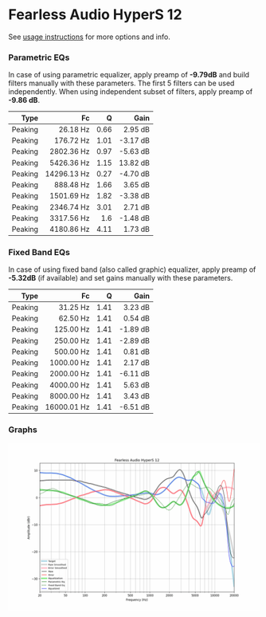 # Fearless Audio HyperS 12
See [usage instructions](https://github.com/jaakkopasanen/AutoEq#usage) for more options and info.

### Parametric EQs
In case of using parametric equalizer, apply preamp of **-9.79dB** and build filters manually
with these parameters. The first 5 filters can be used independently.
When using independent subset of filters, apply preamp of **-9.86 dB**.

| Type    | Fc          |    Q | Gain     |
|--------:|------------:|-----:|---------:|
| Peaking | 26.18 Hz    | 0.66 | 2.95 dB  |
| Peaking | 176.72 Hz   | 1.01 | -3.17 dB |
| Peaking | 2802.36 Hz  | 0.97 | -5.63 dB |
| Peaking | 5426.36 Hz  | 1.15 | 13.82 dB |
| Peaking | 14296.13 Hz | 0.27 | -4.70 dB |
| Peaking | 888.48 Hz   | 1.66 | 3.65 dB  |
| Peaking | 1501.69 Hz  | 1.82 | -3.38 dB |
| Peaking | 2346.74 Hz  | 3.01 | 2.71 dB  |
| Peaking | 3317.56 Hz  | 1.6  | -1.48 dB |
| Peaking | 4180.86 Hz  | 4.11 | 1.73 dB  |

### Fixed Band EQs
In case of using fixed band (also called graphic) equalizer, apply preamp of **-5.32dB**
(if available) and set gains manually with these parameters.

| Type    | Fc          |    Q | Gain     |
|--------:|------------:|-----:|---------:|
| Peaking | 31.25 Hz    | 1.41 | 3.23 dB  |
| Peaking | 62.50 Hz    | 1.41 | 0.54 dB  |
| Peaking | 125.00 Hz   | 1.41 | -1.89 dB |
| Peaking | 250.00 Hz   | 1.41 | -2.89 dB |
| Peaking | 500.00 Hz   | 1.41 | 0.81 dB  |
| Peaking | 1000.00 Hz  | 1.41 | 2.17 dB  |
| Peaking | 2000.00 Hz  | 1.41 | -6.11 dB |
| Peaking | 4000.00 Hz  | 1.41 | 5.63 dB  |
| Peaking | 8000.00 Hz  | 1.41 | 3.43 dB  |
| Peaking | 16000.01 Hz | 1.41 | -6.51 dB |

### Graphs
![](./Fearless%20Audio%20HyperS%2012.png)